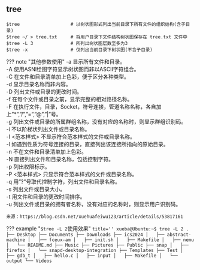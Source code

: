 ## tree
``` title='Linux下使用示例'
$tree                   # 以树状图形式列出当前目录下所有文件的组织结构(含子目录)
$tree ~/ > tree.txt     # 将用户目录下文件结构树状图保存在 tree.txt 文件中
$tree -L 3              # 所列出树状图层数至多为3
$tree -x                # 仅列出当前目录下树状图(不含子目录)

```

??? note "其他参数使用"
    -a 显示所有文件和目录。  
    -A 使用ASNI绘图字符显示树状图而非以ASCII字符组合。  
    -C 在文件和目录清单加上色彩，便于区分各种类型。  
    -d 显示目录名称而非内容。  
    -D 列出文件或目录的更改时间。  
    -f 在每个文件或目录之前，显示完整的相对路径名称。  
    -F 在执行文件，目录，Socket，符号连接，管道名称名称，各自加上”*”,”/”,”=”,”@”,”|”号。  
    -g 列出文件或目录的所属群组名称，没有对应的名称时，则显示群组识别码。  
    -i 不以阶梯状列出文件或目录名称。  
    -I <范本样式> 不显示符合范本样式的文件或目录名称。  
    -l 如遇到性质为符号连接的目录，直接列出该连接所指向的原始目录。  
    -n 不在文件和目录清单加上色彩。  
    -N 直接列出文件和目录名称，包括控制字符。  
    -p 列出权限标示。  
    -P <范本样式> 只显示符合范本样式的文件或目录名称。  
    -q 用”?”号取代控制字符，列出文件和目录名称。  
    -s 列出文件或目录大小。  
    -t 用文件和目录的更改时间排序。  
    -u 列出文件或目录的拥有者名称，没有对应的名称时，则显示用户识别码。 

    来源：https://blog.csdn.net/xuehuafeiwu123/article/details/53817161 

??? example "`$tree -L 2`使用效果"
    ``` title=''
    xueba@Ubuntu:~$ tree -L 2
    .
    ├── Desktop
    ├── Documents
    ├── Downloads
    ├── ics2024
    │   ├── abstract-machine
    │   ├── fceux-am
    │   ├── init.sh
    │   ├── Makefile
    │   ├── nemu
    │   └── README.md
    ├── Music
    ├── Pictures
    ├── Public
    ├── snap
    │   ├── firefox
    │   └── snapd-desktop-integration
    ├── Templates
    ├── Test
    │   ├── gdb_t
    │   ├── hello.c
    │   ├── input
    │   ├── Makefile
    │   └── output
    └── Videos
    ```